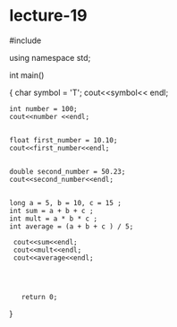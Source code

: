 # lecture-19
#include <iostream>

using namespace std;

int main()

 
     
{    char symbol = 'T';
    cout<<symbol<< endl;
    
     
    int number = 100;
    cout<<number <<endl;
    
    
    float first_number = 10.10;
    cout<<first_number<<endl;
    
  
    double second_number = 50.23;
    cout<<second_number<<endl;
    

    long a = 5, b = 10, c = 15 ;
    int sum = a + b + c ;
    int mult = a * b * c ;
    int average = (a + b + c ) / 5;
    
     cout<<sum<<endl;
     cout<<mult<<endl;
     cout<<average<<endl;
    
      
    
    
       return 0;

}
